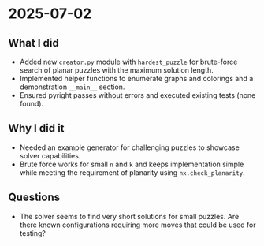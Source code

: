 # 2025-07-02

## What I did
- Added new `creator.py` module with `hardest_puzzle` for brute-force search of planar puzzles with the maximum solution length.
- Implemented helper functions to enumerate graphs and colorings and a demonstration `__main__` section.
- Ensured pyright passes without errors and executed existing tests (none found).

## Why I did it
- Needed an example generator for challenging puzzles to showcase solver capabilities.
- Brute force works for small `n` and `k` and keeps implementation simple while meeting the requirement of planarity using `nx.check_planarity`.

## Questions
- The solver seems to find very short solutions for small puzzles. Are there known configurations requiring more moves that could be used for testing?
